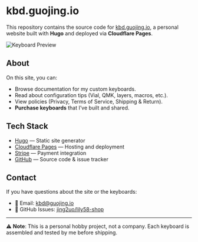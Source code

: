 # kbd.guojing.io

This repository contains the source code for [kbd.guojing.io](https://kbd.guojing.io),
a personal website built with **Hugo** and deployed via **Cloudflare Pages**.

![Keyboard Preview](static/images/keyboard.jpg)

## About

On this site, you can:

- Browse documentation for my custom keyboards.
- Read about configuration tips (Vial, QMK, layers, macros, etc.).
- View policies (Privacy, Terms of Service, Shipping & Return).
- **Purchase keyboards** that I’ve built and shared.

## Tech Stack

- [Hugo](https://gohugo.io/) — Static site generator
- [Cloudflare Pages](https://pages.cloudflare.com/) — Hosting and deployment
- [Stripe](https://stripe.com/) — Payment integration
- [GitHub](https://github.com/jing2uo/lily58-shop) — Source code & issue tracker

## Contact

If you have questions about the site or the keyboards:

- 📧 Email: [kbd@guojing.io](mailto:kbd@guojing.io)
- 🐙 GitHub Issues: [jing2uo/lily58-shop](https://github.com/jing2uo/lily58-shop/issues)

---

⚠️ **Note**: This is a personal hobby project, not a company.
Each keyboard is assembled and tested by me before shipping.
